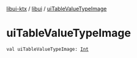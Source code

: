 [libui-ktx](../index.md) / [libui](index.md) / [uiTableValueTypeImage](./ui-table-value-type-image.md)

# uiTableValueTypeImage

`val uiTableValueTypeImage: `[`Int`](https://kotlinlang.org/api/latest/jvm/stdlib/kotlin/-int/index.html)